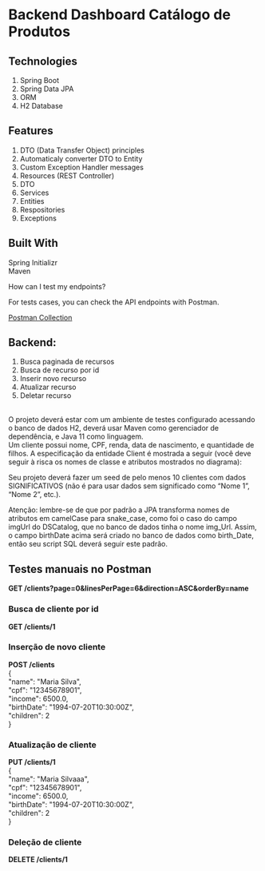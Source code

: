 # Backend Dashboard Catálogo de Produtos

## Technologies<br>
1. Spring Boot<br>
2. Spring Data JPA<br>
3. ORM<br>
4. H2 Database <br>

## Features
1. DTO (Data Transfer Object) principles<br>
2. Automaticaly converter DTO to Entity<br>
3. Custom Exception Handler messages<br>
4. Resources (REST Controller)<br>
5. DTO<br>
6. Services<br>
7. Entities<br>
8. Respositories<br>
9. Exceptions<br>

## Built With<br>
Spring Initializr<br>
Maven<br>

How can I test my endpoints?<br>

For tests cases, you can check the API endpoints with Postman.<br>

[Postman Collection](https://www.postman.com/)<br>

## Backend: 
1. Busca paginada de recursos<br>
2. Busca de recurso por id<br>
3. Inserir novo recurso<br>
4. Atualizar recurso<br>
5. Deletar recurso<br>
<br>
O projeto deverá estar com um ambiente de testes configurado acessando o banco de dados H2, deverá usar Maven como gerenciador de dependência, e Java 11 como linguagem.
<br>
Um cliente possui nome, CPF, renda, data de nascimento, e quantidade de filhos. A especificação da entidade Client é mostrada a seguir (você deve seguir à risca os nomes de classe e atributos mostrados no diagrama):<br>

Seu projeto deverá fazer um seed de pelo menos 10 clientes com dados SIGNIFICATIVOS (não é para usar dados sem significado como “Nome 1”, “Nome 2”, etc.).<br>

Atenção: lembre-se de que por padrão a JPA transforma nomes de atributos em camelCase para snake_case, como foi o caso do campo imgUrl do DSCatalog, que no banco de dados tinha o nome img_Url. Assim, o campo birthDate acima será criado no banco de dados como birth_Date, então seu script SQL deverá seguir este padrão.<br>

## Testes manuais no Postman<br>
<b>GET /clients?page=0&linesPerPage=6&direction=ASC&orderBy=name<br> </b>

### Busca de cliente por id<br>
<b>GET /clients/1<br></b>

### Inserção de novo cliente<br>
<b>POST /clients<br></b>
{<br>
  "name": "Maria Silva",<br>
  "cpf": "12345678901",<br>
  "income": 6500.0,<br>
  "birthDate": "1994-07-20T10:30:00Z",<br>
  "children": 2<br>
}<br>

### Atualização de cliente<br>
<b>PUT /clients/1<br></b>
{<br>
  "name": "Maria Silvaaa",<br>
  "cpf": "12345678901",<br>
  "income": 6500.0,<br>
  "birthDate": "1994-07-20T10:30:00Z",<br>
  "children": 2<br>
}<br>

### Deleção de cliente
<b>DELETE /clients/1</b>
